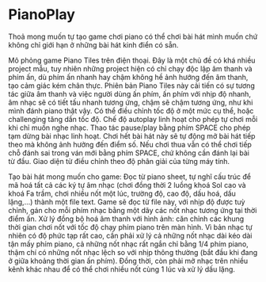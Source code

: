 # PianoPlay
Thoả mong muốn tự tạo game chơi piano có thể chơi bài hát mình muốn chứ không chỉ giới hạn ở những bài hát kinh điển có sẵn.

Mô phỏng game Piano Tiles trên điện thoại. Đây là một chủ đề có khá nhiều project mẫu, tuy nhiên những project hiện có chỉ chạy độc lập âm thanh và phím ấn, dù phím ấn nhanh hay chậm không hề ảnh hướng đến âm thanh, tạo cảm giác kém chân thực.
Phiên bản Piano Tiles này cải tiến có sự tương tác giữa âm thanh và việc người dùng ấn phím, ấn phím với nhịp độ nhanh, âm nhạc sẽ có tiết tấu nhanh tương ứng, chậm sẽ chậm tương ứng, như khi mình đánh piano thật vậy.
Có thể điều chỉnh tốc độ ở một mức cụ thể, hoặc challenging tăng dần tốc độ.
Chế độ autoplay linh hoạt cho phép tự chơi mỗi khi chỉ muốn nghe nhạc.
Thao tác pause/play bằng phím SPACE cho phép tạm dừng bài nhạc linh hoạt.
Chơi hết bài hát này sẽ tự động mở bài hát tiếp theo mà không ảnh hưởng đến điểm số. Nếu chơi thua vẫn có thể chơi tiếp chỗ đánh sai trong ván mới bằng phím SPACE, chứ không cần đánh lại bài từ đầu.
Giao diện từ điều chỉnh theo độ phân giải của từng máy tính.

Tạo bài hát mong muốn cho game: Đọc từ piano sheet, tự nghĩ cấu trúc để mã hoá tất cả các ký tự âm nhạc (chơi đồng thời 2 luồng khoá Sol cao và khoá Fa trầm, chơi nhiều nốt một lúc, trường độ, cao độ, dấu hoá, dấu lặng,...) thành một file text. Game sẽ đọc từ file này, với nhịp độ được tuỳ chỉnh, gán cho mỗi phím nhạc bằng một dãy các nốt nhạc tương ứng tại thời điểm ấn.
Xử lý đồng bộ hoá âm thanh với hình ảnh: căn chỉnh các khung thời gian chơi nốt với tốc độ chạy phím piano trên màn hình. Vì bản nhạc tự nhiên có độ phức tạp rất cao, cần phải xử lý cả những nốt nhạc dài kéo dài tận mấy phím piano, cả những nốt nhạc rất ngắn chỉ bằng 1/4 phím piano, thậm chí có những nốt nhạc lệch so với nhịp thông thường (bắt đầu khi đang ở giữa khoảng thời gian ấn phím). Đồng thời, còn phải mở nhạc trên nhiều kênh khác nhau để có thể chơi nhiều nốt cùng 1 lúc và xử lý dấu lặng.
